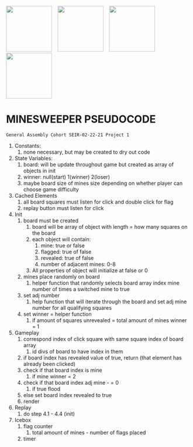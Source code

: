 <img src="https://i.imgur.com/NRTUWlT.png" width="125vmin">&nbsp;&nbsp;&nbsp;
<img src="https://i.imgur.com/NRTUWlT.png" width="125vmin">&nbsp;&nbsp;&nbsp;
<img src="https://i.imgur.com/NRTUWlT.png" width="125vmin"> &nbsp;&nbsp;&nbsp;
<img  src="https://i.imgur.com/NRTUWlT.png" width="125vmin">


# MINESWEEPER PSEUDOCODE

``General Assembly Cohort SEIR-02-22-21 Project 1``

1. Constants:
    1. none necessary, but may be created to dry out code
2. State Variables:
    1. board: will be update throughout game but created as array of objects in init
    2. winner: null(start) 1(winner) 2(loser)
    3. maybe board size of mines size depending on whether player can choose game difficulty
3. Cached Elements
    1. all board squares must listen for click and double click for flag
    2. replay button must listen for click
4. Init
    1. board must be created
        1. board will be array of object with length = how many squares on the board
        2. each object will contain:
            1. mine: true or false
            2. flagged: true of false
            3. revealed: true of false
            4. number of adjacent mines: 0-8
        3. All properties of object will initialize at false or 0
    2. mines place randomly on board
        1. helper function that randomly selects board array index mine number of times a switched mine to true
    3. set adj number
        1. help function that will iterate through the board and set adj mine number for all qualifying squares
    4. set winner = helper function
        1. if amount of squares unrevealed = total amount of mines winner = 1
5. Gameplay
    1. correspond index of click square with same square index of board array
        1. id divs of board to have index in them
    2. if board index has revealed value of true, return (that element has already been clicked)
    3. check if that board index is mine
        1. if mine winner = 2
    4. check if that board index adj mine - = 0
        1. if true flood
    5. else set board index revealed to true
    6. render
6. Replay
    1. do step 4.1 - 4.4 (init)
7. Icebox
    1. flag counter
        1. total amount of mines - number of flags placed
    2. timer

    

